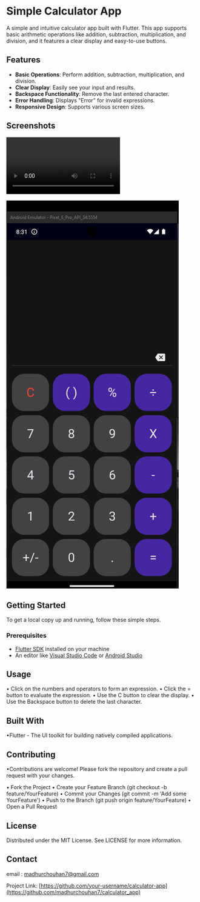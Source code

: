 # Simple Calculator App

A simple and intuitive calculator app built with Flutter. This app supports basic arithmetic operations like addition, subtraction, multiplication, and division, and it features a clear display and easy-to-use buttons.

## Features

- **Basic Operations**: Perform addition, subtraction, multiplication, and division.
- **Clear Display**: Easily see your input and results.
- **Backspace Functionality**: Remove the last entered character.
- **Error Handling**: Displays "Error" for invalid expressions.
- **Responsive Design**: Supports various screen sizes.

## Screenshots

![Calculator App Recording](/lib/assets/screenshots/Qemu%202024.09.01%20-%2020.32.00.01%20(online-video-cutter.com).mp4)

![Calculator App Screenshot](/lib/assets/screenshots/Screenshot%20(146).png)

## Getting Started

To get a local copy up and running, follow these simple steps.

### Prerequisites

- [Flutter SDK](https://flutter.dev/docs/get-started/install) installed on your machine
- An editor like [Visual Studio Code](https://code.visualstudio.com/) or [Android Studio](https://developer.android.com/studio)

## Usage
• Click on the numbers and operators to form an expression.
• Click the = button to evaluate the expression.
• Use the C button to clear the display.
• Use the Backspace button to delete the last character.

## Built With
•Flutter - The UI toolkit for building natively compiled applications.


## Contributing
•Contributions are welcome! Please fork the repository and create a pull request with your changes.

• Fork the Project
• Create your Feature Branch (git checkout -b feature/YourFeature)
• Commit your Changes (git commit -m 'Add some YourFeature')
• Push to the Branch (git push origin feature/YourFeature)
• Open a Pull Request

## License
Distributed under the MIT License. See LICENSE for more information.

## Contact
email : madhurchouhan7@gmail.com

Project Link: [https://github.com/your-username/calculator-app](https://github.com/madhurchouhan7/calculator_app)
